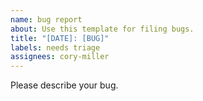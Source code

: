 ```yaml
---
name: bug report
about: Use this template for filing bugs.
title: "[DATE]: [BUG]"
labels: needs triage
assignees: cory-miller
---
```


Please describe your bug.
